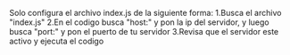 Solo configura el archivo index.js de la siguiente forma:
   1.Busca el archivo "index.js"
   2.En el codigo busca "host:" y pon la ip del servidor, y luego busca "port:" y pon el puerto de tu servidor
   3.Revisa que el servidor este activo y ejecuta el codigo

